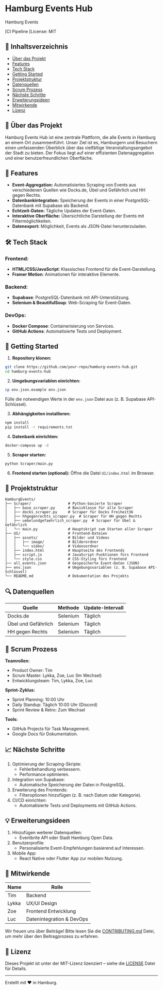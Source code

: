 
# Hamburg Events Hub

Hamburg Events

[CI Pipeline
[License: MIT

## 📌 Inhaltsverzeichnis
- [Über das Projekt](#über-das-projekt)
- [Features](#features)
- [Tech Stack](#tech-stack)
- [Getting Started](#getting-started)
- [Projektstruktur](#projektstruktur)
- [Datenquellen](#datenquellen)
- [Scrum Prozess](#scrum-prozess)
- [Nächste Schritte](#nächste-schritte)
- [Erweiterungsideen](#erweiterungsideen)
- [Mitwirkende](#mitwirkende)
- [Lizenz](#lizenz)

## 🌟 Über das Projekt

Hamburg Events Hub ist eine zentrale Plattform, die alle Events in Hamburg an einem Ort zusammenführt. Unser Ziel ist es, Hamburgern und Besuchern einen umfassenden Überblick über das vielfältige Veranstaltungsangebot der Stadt zu bieten. Der Fokus liegt auf einer effizienten Datenaggregation und einer benutzerfreundlichen Oberfläche.

## 🎉 Features

- **Event-Aggregation:** Automatisiertes Scraping von Events aus verschiedenen Quellen wie Docks.de, Übel und Gefährlich und HH gegen Rechts.
- **Datenbankintegration:** Speicherung der Events in einer PostgreSQL-Datenbank mit Supabase als Backend.
- **Echtzeit-Daten:** Tägliche Updates der Event-Daten.
- **Interaktive Oberfläche:** Übersichtliche Darstellung der Events mit Filtermöglichkeiten.
- **Datenexport:** Möglichkeit, Events als JSON-Datei herunterzuladen.

## 🛠️ Tech Stack

### Frontend:
- **HTML/CSS/JavaScript**: Klassisches Frontend für die Event-Darstellung.
- **Framer Motion**: Animationen für interaktive Elemente.

### Backend:
- **Supabase**: PostgreSQL-Datenbank mit API-Unterstützung.
- **Selenium & BeautifulSoup**: Web-Scraping für Event-Daten.

### DevOps:
- **Docker Compose**: Containerisierung von Services.
- **GitHub Actions**: Automatisierte Tests und Deployment.

## 🚀 Getting Started

1. **Repository klonen:**
```bash
git clone https://github.com/your-repo/hamburg-events-hub.git
cd hamburg-events-hub
```

2. **Umgebungsvariablen einrichten:**
```bash
cp env.json.example env.json
```
Fülle die notwendigen Werte in der `env.json` Datei aus (z. B. Supabase API-Schlüssel).

3. **Abhängigkeiten installieren:**
```bash
npm install
pip install -r requirements.txt
```

4. **Datenbank einrichten:**
```bash
docker-compose up -d
```

5. **Scraper starten:**
```bash
python Scraper/main.py
```

6. **Frontend starten (optional):**
Öffne die Datei `UI/index.html` im Browser.

## 📂 Projektstruktur

```
HamburgEvents/
├── Scraper/                 # Python-basierte Scraper
│   ├── base_scraper.py      # Basisklasse für alle Scraper
│   ├── docks_scraper.py     # Scraper für Docks Freiheit36
│   ├── hhgegenrechts_scraper.py  # Scraper für HH gegen Rechts
│   ├── uebelundgefaehrlich_scraper.py  # Scraper für Übel & Gefährlich
│   └── main.py              # Hauptskript zum Starten aller Scraper
├── UI/                      # Frontend-Dateien
│   ├── assets/              # Bilder und Videos
│   │   ├── image/           # Bilderordner
│   │   └── video/           # Videosordner
│   ├── index.html           # Hauptseite des Frontends
│   ├── script.js            # JavaScript-Funktionen fürs Frontend
│   └── style.css            # CSS-Styling fürs Frontend
├── all_events.json          # Gespeicherte Event-Daten (JSON)
├── env.json                 # Umgebungsvariablen (z. B. Supabase API-Schlüssel)
└── README.md                # Dokumentation des Projekts
```

## 🔍 Datenquellen

| Quelle               | Methode        | Update-Intervall |
|----------------------|----------------|-------------------|
| Docks.de             | Selenium       | Täglich           |
| Übel und Gefährlich  | Selenium       | Täglich           |
| HH gegen Rechts      | Selenium       | Täglich           |

## 📅 Scrum Prozess

**Teamrollen:**
- Product Owner: Tim
- Scrum Master: Lykka, Zoe, Luc (Im Wechsel)
- Entwicklungsteam: Tim, Lykka, Zoe, Luc

**Sprint-Zyklus:**
- Sprint Planning: 10:00 Uhr
- Daily Standup: Täglich 10:00 Uhr (Discord)
- Sprint Review & Retro: Zum Wechsel

**Tools:**
- GitHub Projects für Task Management.
- Google Docs für Dokumentation.

## 📈 Nächste Schritte

1. Optimierung der Scraping-Skripte:
    - Fehlerbehandlung verbessern.
    - Performance optimieren.
2. Integration von Supabase:
    - Automatische Speicherung der Daten in PostgreSQL.
3. Erweiterung des Frontends:
    - Filteroptionen hinzufügen (z. B. nach Datum oder Kategorie).
4. CI/CD einrichten:
    - Automatisierte Tests und Deployments mit GitHub Actions.

## 💡 Erweiterungsideen

1. Hinzufügen weiterer Datenquellen:
    - Eventbrite API oder Stadt Hamburg Open Data.
2. Benutzerprofile:
    - Personalisierte Event-Empfehlungen basierend auf Interessen.
3. Mobile App:
    - React Native oder Flutter App zur mobilen Nutzung.

## 👥 Mitwirkende

| Name  | Rolle                    |
|-------|--------------------------|
| Tim   | Backend                  |
| Lykka | UX/UI Design             |
| Zoe   | Frontend Entwicklung     |
| Luc   | Datenintegration & DevOps|

Wir freuen uns über Beiträge! Bitte lesen Sie die [CONTRIBUTING.md](CONTRIBUTING.md) Datei, um mehr über den Beitragprozess zu erfahren.

## 📄 Lizenz

Dieses Projekt ist unter der MIT-Lizenz lizenziert – siehe die [LICENSE](LICENSE) Datei für Details.

---

Erstellt mit ❤️ in Hamburg.

